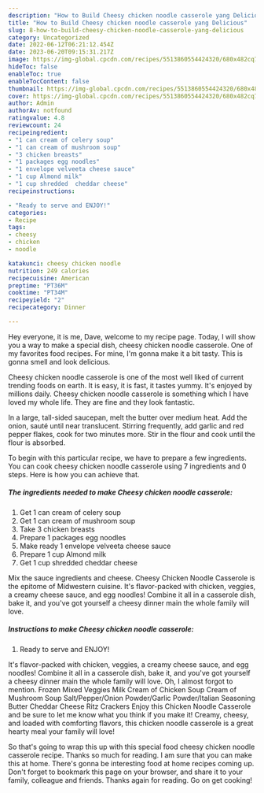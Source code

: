 ```yaml
---
description: "How to Build Cheesy chicken noodle casserole yang Delicious"
title: "How to Build Cheesy chicken noodle casserole yang Delicious"
slug: 8-how-to-build-cheesy-chicken-noodle-casserole-yang-delicious
category: Uncategorized
date: 2022-06-12T06:21:12.454Z
date: 2023-06-20T09:15:31.217Z
image: https://img-global.cpcdn.com/recipes/5513860554424320/680x482cq70/cheesy-chicken-noodle-casserole-recipe-main-photo.jpg
hideToc: false
enableToc: true
enableTocContent: false
thumbnail: https://img-global.cpcdn.com/recipes/5513860554424320/680x482cq70/cheesy-chicken-noodle-casserole-recipe-main-photo.jpg
cover: https://img-global.cpcdn.com/recipes/5513860554424320/680x482cq70/cheesy-chicken-noodle-casserole-recipe-main-photo.jpg
author: Admin
authorAv: notfound
ratingvalue: 4.8
reviewcount: 24
recipeingredient:
- "1 can cream of celery soup"
- "1 can cream of mushroom soup"
- "3 chicken breasts"
- "1 packages egg noodles"
- "1 envelope velveeta cheese sauce"
- "1 cup Almond milk"
- "1 cup shredded  cheddar cheese"
recipeinstructions:

- "Ready to serve and ENJOY!"
categories:
- Recipe
tags:
- cheesy
- chicken
- noodle

katakunci: cheesy chicken noodle 
nutrition: 249 calories
recipecuisine: American
preptime: "PT36M"
cooktime: "PT34M"
recipeyield: "2"
recipecategory: Dinner

---
```



Hey everyone, it is me, Dave, welcome to my recipe page. Today, I will show you a way to make a special dish, cheesy chicken noodle casserole. One of my favorites food recipes. For mine, I'm gonna make it a bit tasty. This is gonna smell and look delicious.

Cheesy chicken noodle casserole is one of the most well liked of current trending foods on earth. It is easy, it is fast, it tastes yummy. It's enjoyed by millions daily. Cheesy chicken noodle casserole is something which I have loved my whole life. They are fine and they look fantastic.

In a large, tall-sided saucepan, melt the butter over medium heat. Add the onion, sauté until near translucent. Stirring frequently, add garlic and red pepper flakes, cook for two minutes more. Stir in the flour and cook until the flour is absorbed.


To begin with this particular recipe, we have to prepare a few ingredients. You can cook cheesy chicken noodle casserole using 7 ingredients and 0 steps. Here is how you can achieve that.

<!--inarticleads1-->

##### The ingredients needed to make Cheesy chicken noodle casserole:

1. Get 1 can cream of celery soup
1. Get 1 can cream of mushroom soup
1. Take 3 chicken breasts
1. Prepare 1 packages egg noodles
1. Make ready 1 envelope velveeta cheese sauce
1. Prepare 1 cup Almond milk
1. Get 1 cup shredded  cheddar cheese


Mix the sauce ingredients and cheese. Cheesy Chicken Noodle Casserole is the epitome of Midwestern cuisine. It&#39;s flavor-packed with chicken, veggies, a creamy cheese sauce, and egg noodles! Combine it all in a casserole dish, bake it, and you&#39;ve got yourself a cheesy dinner main the whole family will love. 

<!--inarticleads2-->

##### Instructions to make Cheesy chicken noodle casserole:


1. Ready to serve and ENJOY!

It&#39;s flavor-packed with chicken, veggies, a creamy cheese sauce, and egg noodles! Combine it all in a casserole dish, bake it, and you&#39;ve got yourself a cheesy dinner main the whole family will love. Oh, I almost forgot to mention. Frozen Mixed Veggies Milk Cream of Chicken Soup Cream of Mushroom Soup Salt/Pepper/Onion Powder/Garlic Powder/Italian Seasoning Butter Cheddar Cheese Ritz Crackers Enjoy this Chicken Noodle Casserole and be sure to let me know what you think if you make it! Creamy, cheesy, and loaded with comforting flavors, this chicken noodle casserole is a great hearty meal your family will love! 

So that's going to wrap this up with this special food cheesy chicken noodle casserole recipe. Thanks so much for reading. I am sure that you can make this at home. There's gonna be interesting food at home recipes coming up. Don't forget to bookmark this page on your browser, and share it to your family, colleague and friends. Thanks again for reading. Go on get cooking!
